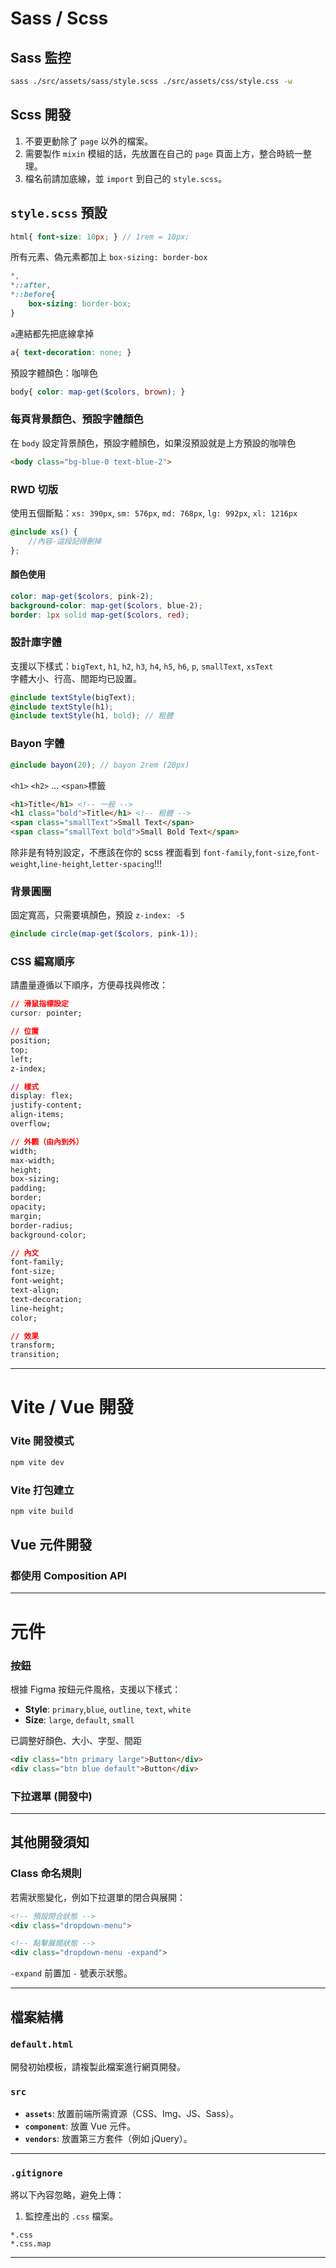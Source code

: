 # Sass / Scss

## Sass 監控
```bash
sass ./src/assets/sass/style.scss ./src/assets/css/style.css -w
```

## Scss 開發
1. 不要更動除了 `page` 以外的檔案。
2. 需要製作 `mixin` 模組的話，先放置在自己的 `page` 頁面上方，整合時統一整理。
3. 檔名前請加底線，並 `import` 到自己的 `style.scss`。

## `style.scss` 預設

```scss
html{ font-size: 10px; } // 1rem = 10px;
```

所有元素、偽元素都加上 `box-sizing: border-box`
```scss
*,
*::after,
*::before{
    box-sizing: border-box;
}
```

`a`連結都先把底線拿掉
```scss
a{ text-decoration: none; }
```

預設字體顏色：咖啡色
```scss
body{ color: map-get($colors, brown); }
```

### 每頁背景顏色、預設字體顏色
在 `body` 設定背景顏色，預設字體顏色，如果沒預設就是上方預設的咖啡色
```html
<body class="bg-blue-0 text-blue-2">
```

### RWD 切版
使用五個斷點：`xs: 390px`, `sm: 576px`, `md: 768px`, `lg: 992px`, `xl: 1216px`
```scss
@include xs() {
    //內容-這段記得刪掉
};
```

#### 顏色使用
```scss
color: map-get($colors, pink-2);
background-color: map-get($colors, blue-2);
border: 1px solid map-get($colors, red);
```

### 設計庫字體
支援以下樣式：`bigText`, `h1`, `h2`, `h3`, `h4`, `h5`, `h6`, `p`, `smallText`, `xsText`  
字體大小、行高、間距均已設置。

```scss
@include textStyle(bigText);
@include textStyle(h1);
@include textStyle(h1, bold); // 粗體
```

### Bayon 字體
```scss
@include bayon(20); // bayon 2rem (20px)
```

`<h1>` `<h2>` ... `<span>`標籤
```html
<h1>Title</h1> <!-- 一般 -->
<h1 class="bold">Title</h1> <!-- 粗體 -->
<span class="smallText">Small Text</span>
<span class="smallText bold">Small Bold Text</span>
```

除非是有特別設定，不應該在你的 scss 裡面看到 `font-family`,`font-size`,`font-weight`,`line-height`,`letter-spacing`!!!

### 背景圓圈
固定寬高，只需要填顏色，預設 `z-index: -5`
```scss
@include circle(map-get($colors, pink-1));
```

### CSS 編寫順序
請盡量遵循以下順序，方便尋找與修改：
```css
// 滑鼠指標設定
cursor: pointer;

// 位置
position;
top;
left;
z-index;

// 樣式
display: flex;
justify-content;
align-items;
overflow;

// 外觀（由內到外）
width;
max-width;
height;
box-sizing;
padding;
border;
opacity;
margin;
border-radius;
background-color;

// 內文
font-family;
font-size;
font-weight;
text-align;
text-decoration;
line-height;
color;

// 效果
transform;
transition;
```

---

# Vite / Vue 開發

### Vite 開發模式
```bash
npm vite dev
```

### Vite 打包建立
```bash
npm vite build
```

## Vue 元件開發
### 都使用 Composition API

---

# 元件

### 按鈕
根據 Figma 按鈕元件風格，支援以下樣式：
- **Style**: `primary`,`blue`, `outline`, `text`, `white`
- **Size**: `large`, `default`, `small`

已調整好顏色、大小、字型、間距
```html
<div class="btn primary large">Button</div>
<div class="btn blue default">Button</div>
```

### 下拉選單 (開發中)
---

## 其他開發須知

### Class 命名規則
若需狀態變化，例如下拉選單的閉合與展開：

```html
<!-- 預設閉合狀態 -->
<div class="dropdown-menu">

<!-- 點擊展開狀態 -->
<div class="dropdown-menu -expand">
```
`-expand` 前置加 `-` 號表示狀態。

---

## 檔案結構

### `default.html`
開發初始模板，請複製此檔案進行網頁開發。

### `src`
- **`assets`**: 放置前端所需資源（CSS、Img、JS、Sass）。
- **`component`**: 放置 Vue 元件。
- **`vendors`**: 放置第三方套件（例如 jQuery）。

---

### `.gitignore`
將以下內容忽略，避免上傳：
1. 監控產出的 `.css` 檔案。

```
*.css
*.css.map
```

---